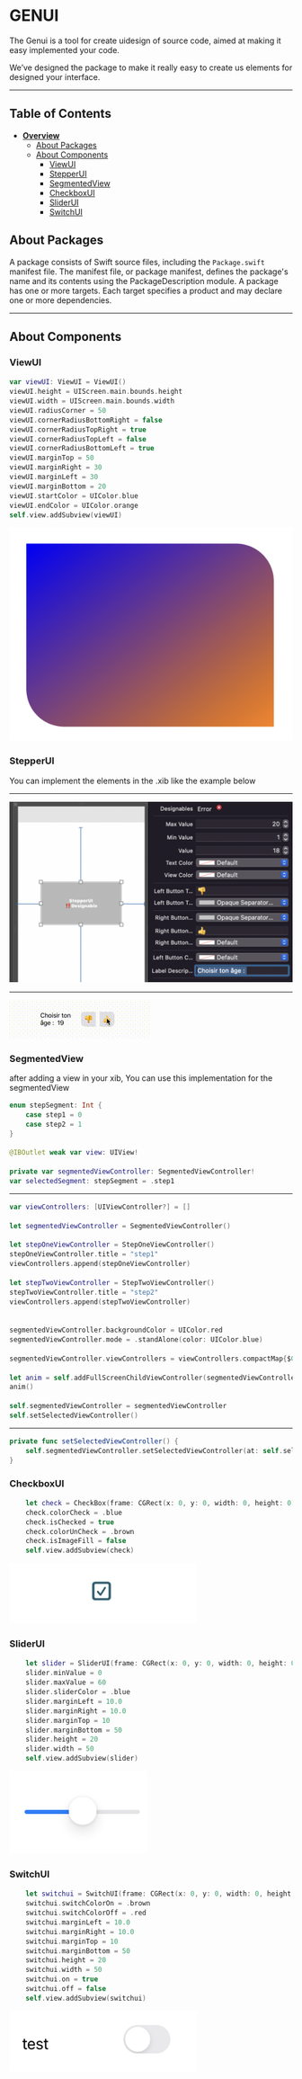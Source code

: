 # GENUI

The Genui is a tool for create uidesign of source code, aimed at making it easy implemented your code.

We’ve designed the package to make it really easy to create us elements for designed your interface.

***

## Table of Contents

* [**Overview**](README.md)
  * [About Packages](#about-packages)
  * [About Components](#about-components)
    * [ViewUI](#viewui)
    * [StepperUI](#stepperui)
    * [SegmentedView](#segmentedview)
    * [CheckboxUI](#checkboxui)
    * [SliderUI](#sliderui)
    * [SwitchUI](#switchui)

## About Packages

A package consists of Swift source files, including the `Package.swift` manifest file. The manifest file, or package manifest, defines the package's name and its contents using the PackageDescription module. A package has one or more targets. Each target specifies a product and may declare one or more dependencies.

***


## About Components


### ViewUI

```swift
var viewUI: ViewUI = ViewUI()
viewUI.height = UIScreen.main.bounds.height
viewUI.width = UIScreen.main.bounds.width
viewUI.radiusCorner = 50
viewUI.cornerRadiusBottomRight = false
viewUI.cornerRadiusTopRight = true
viewUI.cornerRadiusTopLeft = false
viewUI.cornerRadiusBottomLeft = true
viewUI.marginTop = 50
viewUI.marginRight = 30
viewUI.marginLeft = 30
viewUI.marginBottom = 20
viewUI.startColor = UIColor.blue
viewUI.endColor = UIColor.orange
self.view.addSubview(viewUI)
```

![HTPressableButton](https://github.com/risrael-1/Package_genui/blob/master/Sources/GENUI/ImagesDemo/exempleViewUI.png)


### StepperUI


You can implement the elements in the .xib like the example below

***

![HTPressableButton](https://github.com/risrael-1/Package_genui/blob/master/Sources/GENUI/ImagesDemo/exempleStepperUI.png)

***

![HTPressableButton](https://github.com/risrael-1/Package_genui/blob/master/Sources/GENUI/ImagesDemo/exempleStepperUI.gif)


### SegmentedView

after adding a view in your xib, You can use this implementation for the segmentedView

```swift
enum stepSegment: Int {
    case step1 = 0
    case step2 = 1
}

@IBOutlet weak var view: UIView!

private var segmentedViewController: SegmentedViewController!
var selectedSegment: stepSegment = .step1
```
***

```swift
var viewControllers: [UIViewController?] = []

let segmentedViewController = SegmentedViewController()

let stepOneViewController = StepOneViewController()
stepOneViewController.title = "step1"
viewControllers.append(stepOneViewController)

let stepTwoViewController = StepTwoViewController()
stepTwoViewController.title = "step2"
viewControllers.append(stepTwoViewController)


segmentedViewController.backgroundColor = UIColor.red
segmentedViewController.mode = .standAlone(color: UIColor.blue)

segmentedViewController.viewControllers = viewControllers.compactMap{$0}

let anim = self.addFullScreenChildViewController(segmentedViewController, in: self.viewTest)
anim()

self.segmentedViewController = segmentedViewController
self.setSelectedViewController()

```
***

```swift
private func setSelectedViewController() {
    self.segmentedViewController.setSelectedViewController(at: self.selectedSegment.rawValue)
}
```


### CheckboxUI

```swift
    let check = CheckBox(frame: CGRect(x: 0, y: 0, width: 0, height: 0))
    check.colorCheck = .blue
    check.isChecked = true
    check.colorUnCheck = .brown
    check.isImageFill = false
    self.view.addSubview(check)
```

![HTPressableButton](https://github.com/risrael-1/Package_genui/blob/master/Sources/GENUI/ImagesDemo/exempleCheckBoxUI.png)


### SliderUI

```swift
    let slider = SliderUI(frame: CGRect(x: 0, y: 0, width: 0, height: 0))
    slider.minValue = 0
    slider.maxValue = 60
    slider.sliderColor = .blue
    slider.marginLeft = 10.0
    slider.marginRight = 10.0
    slider.marginTop = 10
    slider.marginBottom = 50
    slider.height = 20
    slider.width = 50
    self.view.addSubview(slider)
```
![HTPressableButton](https://github.com/risrael-1/Package_genui/blob/master/Sources/GENUI/ImagesDemo/exempleSliderUI.png)


### SwitchUI

```swift
    let switchui = SwitchUI(frame: CGRect(x: 0, y: 0, width: 0, height: 0))
    switchui.switchColorOn = .brown
    switchui.switchColorOff = .red
    switchui.marginLeft = 10.0
    switchui.marginRight = 10.0
    switchui.marginTop = 10
    switchui.marginBottom = 50
    switchui.height = 20
    switchui.width = 50
    switchui.on = true
    switchui.off = false
    self.view.addSubview(switchui)
```

![HTPressableButton](https://github.com/risrael-1/Package_genui/blob/master/Sources/GENUI/ImagesDemo/exempleSwitchUI.png)

